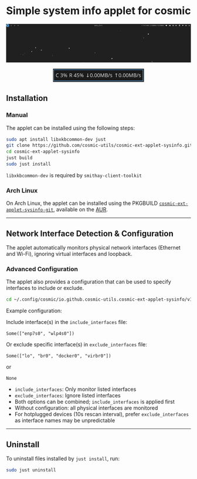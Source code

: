 # Simple system info applet for cosmic

<p align="center">
    <img alt="Applet Screenshot" src="https://github.com/cosmic-utils/cosmic-ext-applet-sysinfo/blob/main/data/applet_screenshot_1.png">
</p>

<p align="center">
    <img alt="Applet Screenshot" src="https://github.com/cosmic-utils/cosmic-ext-applet-sysinfo/blob/main/data/applet_screenshot_2.png">
</p>

## Installation

### Manual

The applet can be installed using the following steps:

```sh
sudo apt install libxkbcommon-dev just
git clone https://github.com/cosmic-utils/cosmic-ext-applet-sysinfo.git
cd cosmic-ext-applet-sysinfo
just build
sudo just install
```

`libxkbcommon-dev` is required by `smithay-client-toolkit`

### Arch Linux

On Arch Linux, the applet can be installed using the PKGBUILD [`cosmic-ext-applet-sysinfo-git`](https://aur.archlinux.org/packages/cosmic-ext-applet-sysinfo-git), available on the [AUR](https://wiki.archlinux.org/index.php/Arch_User_Repository).

---

## Network Interface Detection & Configuration

The applet automatically monitors physical network interfaces (Ethernet and Wi-Fi), ignoring virtual interfaces and loopback.

### Advanced Configuration

The applet also provides a configuration that can be used to specify interfaces to include or exclude.

```sh
cd ~/.config/cosmic/io.github.cosmic-utils.cosmic-ext-applet-sysinfo/v1/
```

Example configuration:

Include interface(s) in the `include_interfaces` file:

```
Some(["enp7s0", "wlp4s0"])
```

Or exclude specific interface(s) in `exclude_interfaces` file:

```
Some(["lo", "br0", "docker0", "virbr0"])
```

or

```
None
```

- `include_interfaces`: Only monitor listed interfaces
- `exclude_interfaces`: Ignore listed interfaces
- Both options can be combined; `include_interfaces` is applied first
- Without configuration: all physical interfaces are monitored
- For hotplugged devices (10s rescan interval), prefer `exclude_interfaces` as interface names may be unpredictable

---

## Uninstall

To uninstall files installed by `just install`, run:

```sh
sudo just uninstall
```
